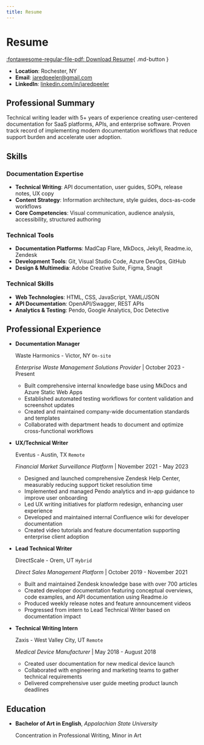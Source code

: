 ```yaml
---
title: Resume
---
```


# Resume

[:fontawesome-regular-file-pdf: Download Resume](assets/pdfs/Resume-Jared-Peeler-Technical-Writer.pdf){ .md-button }

- **Location**: Rochester, NY
- **Email**: [jaredpeeler@gmail.com](mailto:jaredpeeler@gmail.com)
- **LinkedIn**: [linkedin.com/in/jaredpeeler](https://www.linkedin.com/in/jaredpeeler)

## Professional Summary

Technical writing leader with 5+ years of experience creating user-centered documentation for SaaS platforms, APIs, and enterprise software. Proven track record of implementing modern documentation workflows that reduce support burden and accelerate user adoption.

## Skills

### Documentation Expertise

- **Technical Writing**: API documentation, user guides, SOPs, release notes, UX copy
- **Content Strategy**: Information architecture, style guides, docs-as-code workflows
- **Core Competencies**: Visual communication, audience analysis, accessibility, structured authoring

### Technical Tools

- **Documentation Platforms**: MadCap Flare, MkDocs, Jekyll, Readme.io, Zendesk
- **Development Tools**: Git, Visual Studio Code, Azure DevOps, GitHub
- **Design & Multimedia**: Adobe Creative Suite, Figma, Snagit

### Technical Skills

- **Web Technologies**: HTML, CSS, JavaScript, YAML/JSON
- **API Documentation**: OpenAPI/Swagger, REST APIs
- **Analytics & Testing**: Pendo, Google Analytics, Doc Detective

## Professional Experience

<div class="sessions" markdown>

- **Documentation Manager** 

    Waste Harmonics - Victor, NY `On-site`
    
    *Enterprise Waste Management Solutions Provider* | October 2023 - Present

    - Built comprehensive internal knowledge base  using MkDocs and Azure Static Web Apps
    - Established automated testing workflows for content validation and screenshot updates
    - Created and maintained company-wide documentation standards and templates
    - Collaborated with department heads to document and optimize cross-functional workflows

- **UX/Technical Writer**

    Eventus - Austin, TX `Remote`
    
    *Financial Market Surveillance Platform* | November 2021 - May 2023

    - Designed and launched comprehensive Zendesk Help Center, measurably reducing support ticket resolution time
    - Implemented and managed Pendo analytics and in-app guidance to improve user onboarding
    - Led UX writing initiatives for platform redesign, enhancing user experience
    - Developed and maintained internal Confluence wiki for developer documentation
    - Created video tutorials and feature documentation supporting enterprise client adoption

- **Lead Technical Writer** 

    DirectScale - Orem, UT `Hybrid`
    
    *Direct Sales Management Platform* | October 2019 - November 2021

    - Built and maintained Zendesk knowledge base with over 700 articles
    - Created developer documentation featuring conceptual overviews, code examples, and API documentation using Readme.io
    - Produced weekly release notes and feature announcement videos
    - Progressed from intern to Lead Technical Writer based on documentation impact

- **Technical Writing Intern** 

    Zaxis - West Valley City, UT `Remote`
    
    *Medical Device Manufacturer* | May 2018 - August 2018

    - Created user documentation for new medical device launch
    - Collaborated with engineering and marketing teams to gather technical requirements
    - Delivered comprehensive user guide meeting product launch deadlines

</div>

## Education

<div class="sessions" markdown>

- **Bachelor of Art in English**, *Appalachian State University*

    Concentration in Professional Writing, Minor in Art

</div>

